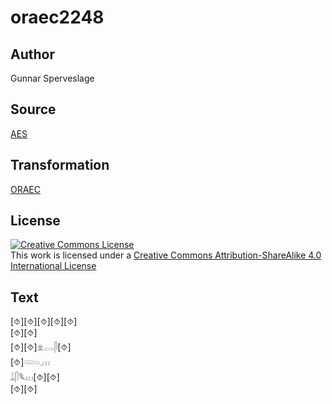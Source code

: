 # oraec2248

## Author

Gunnar Sperveslage

## Source

[AES](https://github.com/simondschweitzer/aes)

## Transformation

[ORAEC](https://oraec.github.io/)

## License

<a rel="license" href="http://creativecommons.org/licenses/by-sa/4.0/"><img alt="Creative Commons License" style="border-width:0" src="https://i.creativecommons.org/l/by-sa/4.0/88x31.png" /></a><br />This work is licensed under a <a rel="license" href="http://creativecommons.org/licenses/by-sa/4.0/">Creative Commons Attribution-ShareAlike 4.0 International License</a>

## Text

[⯑][⯑][⯑][⯑][⯑]<br>
[⯑][⯑]<br>
[⯑][⯑]𓁷𓂋𓋴[⯑]<br>
[⯑]𓄲𓏏𓈒𓏥<br>
𓍑𓋴𓆰𓏥[⯑][⯑]<br>
[⯑][⯑]<br>
